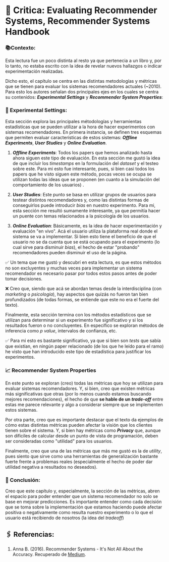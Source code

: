 # 📖 Critica: Evaluating Recommender Systems, Recommender Systems Handbook

### 📚Contexto:
Esta lectura fue un poco distinta al resto ya que pertenecia a un libro y, por lo tanto, no estaba escrito con la idea de revelar nuevos hallazgos o indicar experimentación realizadas.

Dicho esto, el capítulo se centra en las distintas metodologías y métricas que se tienen para evaluar los sistemas recomendadores actuales (~2010). Para esto los autores señalan dos principales ejes en los cuales se centra su contenidos: **_Experimental Settings_** y **_Recommender System Properties_**:

### 🧪 Experimental Settings:

Esta sección explora las principales métodologías y herramientas estadísticas que se pueden utilizar a la hora de hacer experimentos con sistemas recomendadores. En primera instancia, se definen tres esquemas que permiten evaluar características de estos sistemas: **_Offline Experiments_**, **_User Studies_** y **_Online Evaluation_**.

1. **_Offline Experiments_**: Todos los papers que hemos analizado hasta ahora siguen este tipo de evaluación. En esta sección me gustó la idea de que incluir los _timestamps_ en la formulación del _dataset_ y el testeo sobre este. Para mi esto fue interesante, pues, si bien casi todos los papers que he visto siguen este método, pocas veces se ocupa se utilizan todas las ideas que se proponen (en cuanto a la simulación del comportamiento de los usuarios) .

2. **_User Studies_**: Este punto se basa en utilizar grupos de usuarios para testear distintos recomendadores y, como las distintas formas de conseguirlos puede introducir _bias_ en nuestro experimento. Para mi, esta sección me resultó sumamente interesante, ya que permitía hacer un puente con temas relacionados a la psicología de los usuarios.

3. **_Online Evaluation_**: Básicamente, es la idea de hacer experimentación y evaluación "en  vivo". Acá el usuario utiliza la plataforma real donde el sistema se va a implementar. Si bien esto tiene el beneficio de que el usuario no se da cuenta que se está ocupando para el experimento (lo cual sirve para disminuir _bias_), el hecho de estar "probando" recomendadores pueden disminuir el uso de la página.

✅ Un tema que me gustó y descubrí en esta lectura, es que estos métodos no son excluyentes y muchas veces para implementar un sistema recomendador es necesario pasar por todos estos pasos antes de poder tomar decisiones.

❌ Creo que, siendo que acá se abordan temas desde la interdisciplina (con _marketing_ o _psicología_), hay aspectos que quizás no fueron tan bien profundizados (de todas formas, se entiende que este no era el fuerte del texto).

Finalmente, esta sección termina con los métodos estadísticos que se utilizan para determinar si un experimento fue significativo y si los resultados fueron o no concluyentes. En específico se exploran métodos de inferencia como _p value_, intervalos de confianza, etc.

✅ Para mi esto es bastante significativo, ya que si bien son _tests_ que sabía que existían, en ningún paper relacionado (de los que he leído para el ramo) he visto que han introducido este tipo de estadística para justificar los experimentos.

### 📈 Recommender System Properties

En este punto se exploran (creo) todas las métricas que hoy se utilizan para evaluar sistemas recomendadores. Y, si bien, creo que existen métricas más significativas que otras (por lo menos cuando estamos buscando mejores recomendaciones), el hecho de que **se hable de un _trade-off_** entre estas me parece relevante y algo a considerar siempre que se implementen estos sistemas.

Por otra parte, creo que es importante destacar que el texto da ejemplos de cómo estas distintas métricas pueden afectar la visión que los clientes tienen sobre el sistema. Y, si bien hay métricas como **_Privacy_** que, aunque son dificiles de calcular desde un punto de vista de programación, deben ser consideradas como "utilidad" para los usuarios.

 Finalmente, creo que una de las métricas que más me gustó es la de _utility_, pues siento que sirve como una herramientas de generalización bastante fuerte frente a problemas reales (especialmente el hecho de poder dar utilidad negativa a resultados no deseados).

### 📕 Conclusión:

Creo que este capítulo y, especialmente, la sección de las métricas, abren el espacio para poder entender que un sistema recomendador no solo se base en mejorar predicciones. Es importante entender como cada decisión que se toma sobre la implementación que estamos haciendo puede afectar positiva o negativamente como resulta nuestro experimento o lo que el usuario está recibiendo de nosotros (la idea del _tradeoff_)

## 🖇 Referencias:


1. Anna B. (2016). Recommender Systems - It's Not All About the Accuracy. Recuperado de [Medium](https://gab41.lab41.org/recommender-systems-its-not-all-about-the-accuracy-562c7dceeaff).
